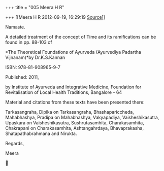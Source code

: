 +++
title = "005 Meera H R"

+++
[[Meera H R	2012-09-19, 16:29:19 [Source](https://groups.google.com/g/bvparishat/c/TPAqgbCbhT0)]]



Namaste.

  

A detailed treatment of the concept of Time and its ramifications can be found in pp. 88-103 of

*The Theoretical Foundations of Ayurveda (Ayurvediya Padartha Vijnanam)*by Dr.K.S.Kannan

ISBN: 978-81-908965-9-7

Published: 2011,

by Institute of Ayurveda and Integrative Medicine, Foundation for Revitalisation of Local Health Traditions, Bangalore - 64

  

Material and citations from these texts have been presented there:

Tarkasangraha, Dipika on Tarkasangraha, Bhashapariccheda, Mahabhashya, Pradipa on Mahabhashya, Vakyapadiya, Vaisheshikasutra, Upaskara on Vaisheshikasutra, Sushrutasamhita, Charakasamhita, Chakrapani on Charakasamhita, Ashtangahrdaya, Bhavaprakasha, Shatapathabrahmana and Nirukta.

  

Regards,

Meera



